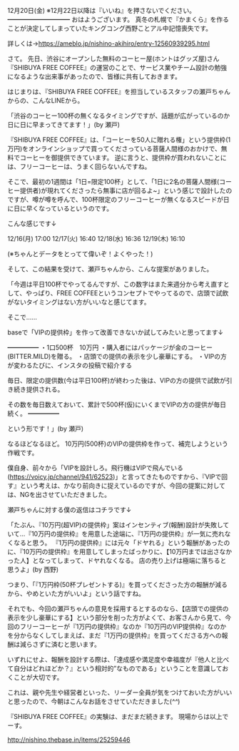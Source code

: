 12月20日(金) ※12月22日以降は『いいね』を押さないでください。
━━━━━━━━━━
おはようございます。
真冬の札幌で『かまくら』を作ることが決定してしまっていたキングコング西野ことアル中記憶喪失です。

詳しくは→https://ameblo.jp/nishino-akihiro/entry-12560939295.html

さて。
先日、渋谷にオープンした無料のコーヒー屋(ホントはグッズ屋)さん『SHIBUYA FREE COFFEE』の運営のことで、サービス業やチーム設計の勉強になるような出来事があったので、皆様に共有しておきます。

はじまりは、『SHIBUYA FREE COFFEE』を担当しているスタッフの瀬戸ちゃんからの、こんなLINEから。

「渋谷のコーヒー100杯の無くなるタイミングですが、話題が広がっているのか日に日に早まってきてます！」(by 瀬戸)

『SHIBUYA FREE COFFEE』は、「コーヒーを50人に贈れる権」という提供枠(1万円)をオンラインショップで買ってくださっている菩薩人間様のおかけで、無料でコーヒーを御提供できています。
逆に言うと、提供枠が買われないことには、フリーコーヒーは、うまく回らないんですね。

そこで、最初の1週間は「1日=限定100杯」として、「1日に2名の菩薩人間様(コーヒー提供者)が現れてくださったら無事に店が回るよ~」という感じで設計したのですが、噂が噂を呼んで、100杯限定のフリーコーヒーが無くなるスピードが日に日に早くなっているというのです。

こんな感じです↓

12/16(月) 17:00
12/17(火) 16:40
12/18(水) 16:36
12/19(木) 16:10

(※ちゃんとデータをとってて偉いぞ！よくやった！)

そして、この結果を受けて、瀬戸ちゃんから、こんな提案がありました。

「今週は平日100杯でやってるんですが、この数字はまた来週分から考え直すとして、やっぱり、FREE COFFEEというコンセプトでやってるので、店頭で試飲がないタイミングはない方がいいなと感じてます。

そこで……

baseで「VIPの提供枠」を作って改善できないか試してみたいと思ってます↓

━━━━━
・1口500杯　10万円
・購入者にはパッケージが金のコーヒー(BITTER.MILD)を贈る。
・店頭での提供の表示を少し豪華にする。
・VIPの方が変わるたびに、インスタの投稿で紹介する

毎日、限定の提供数(今は平日100杯)が終わった後は、VIPの方の提供で試飲が引き続き提供される。

その数を毎日数えておいて、累計で500杯(仮)にいくまでVIPの方の提供が毎日続く。
━━━━━

という形です！」(by 瀬戸)

なるほどなるほど。
10万円(500杯)のVIPの提供枠を作って、補完しようという作戦です。

僕自身、前々から「VIPを設計しろ。飛行機はVIPで飛んでいる (https://voicy.jp/channel/941/62523)」と言ってきたものですから、『VIPで回す』という考えは、かなり前向きに捉えているのですが、今回の提案に対しては、NGを出させていただきました。

瀬戸ちゃんに対する僕の返信はコチラです↓

「たぶん、『10万円(超VIP)の提供枠」案はインセンティブ(報酬)設計が失敗していて…『10万円の提供枠』を用意した途端に、『1万円の提供枠』が一気に売れなくなると思う。
『1万円の提供枠』には元々「ドヤれる」という報酬があったのに、『10万円の提供枠』を用意してしまったばっかりに、【10万円までは出さなかった人】となってしまって、ドヤれなくなる。
店の売り上げは極端に落ちると思うよ」(by 西野)

つまり、「『1万円枠(50杯プレゼントする)』を買ってくださった方の報酬が減るから、やめといた方がいいよ」という話ですね。

それでも、今回の瀬戸ちゃんの意見を採用するとするのなら、【店頭での提供の表示を少し豪華にする】という部分を削った方がよくて、お客さんから見て、今回のフリーコーヒーが『1万円の提供枠』なのか『10万円のVIP提供枠』なのかを分からなくしてしまえば、まだ『1万円の提供枠』を買ってくださる方への報酬は減らさずに済むと思います。

いずれにせよ、報酬を設計する際は、「達成感や満足度や幸福度が『他人と比べて自分はどれほどか？』という相対的”なものである」ということを意識しておくことが大切です。

これは、親や先生や経営者といった、リーダー全員が気をつけておいた方がいいと思ったので、今朝はこんなお話をさせていただきました(*^^*)

『SHIBUYA FREE COFFEE』の実験は、まだまだ続きます。
現場からは以上でーす。

http://nishino.thebase.in/items/25259446
